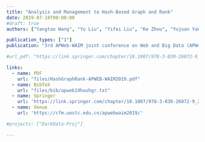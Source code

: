 ```yaml
---
title: "Analysis and Management to Hash-Based Graph and Rank"
date: 2019-07-18T00:00:00
#draft: true
authors: ["Yangtao Wang", "Yu Liu", "Yifei Liu", "Ke Zhou", "Yujuan Yang", "Jiangfeng Zeng", "Xiaodong Xu", "Zhili Xiao"]

publication_types: ["1"]
publication: "3rd APWeb-WAIM joint conference on Web and Big Data (APWeb-WAIM 2019), Chengdu, China."

#url_pdf: "https://link.springer.com/chapter/10.1007/978-3-030-26072-9_22"

links:
  - name: PDF
    url: "files/HashGraphRank-APWEB-WAIM2019.pdf"
  - name: BibTeX
    url: "files/bib/apweb19hashgr.txt"
  - name: Springer
    url: 'https://link.springer.com/chapter/10.1007/978-3-030-26072-9_22'
  - name: Venue
    url: 'https://cfm.uestc.edu.cn/apwebwaim2019/'

#projects: ["DarkData-Proj"]

---
```


